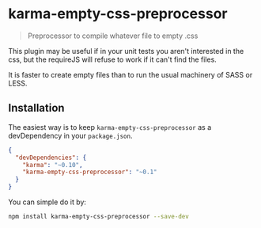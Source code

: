 # karma-empty-css-preprocessor

> Preprocessor to compile whatever file to empty .css

This plugin may be useful if in your unit tests you aren't interested in the css,
but the requireJS will refuse to work if it can't find the files.

It is faster to create empty files than to run the usual machinery of SASS or LESS.

## Installation

The easiest way is to keep `karma-empty-css-preprocessor` as a devDependency in your `package.json`.
```json
{
  "devDependencies": {
    "karma": "~0.10",
    "karma-empty-css-preprocessor": "~0.1"
  }
}
```

You can simple do it by:
```bash
npm install karma-empty-css-preprocessor --save-dev
```

